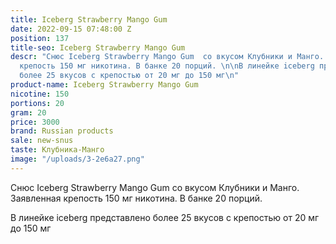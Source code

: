 ```yaml
---
title: Iceberg Strawberry Mango Gum
date: 2022-09-15 07:48:00 Z
position: 137
title-seo: Iceberg Strawberry Mango Gum
descr: "Снюс Iceberg Strawberry Mango Gum  со вкусом Клубники и Манго. Заявленная
  крепость 150 мг никотина. В банке 20 порций. \n\nВ линейке iceberg представлено
  более 25 вкусов с крепостью от 20 мг до 150 мг\n"
product-name: Iceberg Strawberry Mango Gum
nicotine: 150
portions: 20
gram: 20
price: 3000
brand: Russian products
sale: new-snus
taste: Клубника-Манго
image: "/uploads/3-2e6a27.png"
---
```


Снюс Iceberg Strawberry Mango Gum  со вкусом Клубники и Манго. Заявленная крепость 150 мг никотина. В банке 20 порций. 

В линейке iceberg представлено более 25 вкусов с крепостью от 20 мг до 150 мг
